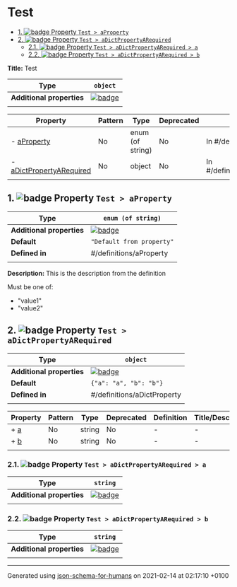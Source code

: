 # Test

- [1. ![badge](https://img.shields.io/badge/Optional-yellow) Property `Test > aProperty`](#aProperty)
- [2. ![badge](https://img.shields.io/badge/Optional-yellow) Property `Test > aDictPropertyARequired`](#aDictPropertyARequired)
  - [2.1. ![badge](https://img.shields.io/badge/Required-blue) Property `Test > aDictPropertyARequired > a`](#aDictPropertyARequired_a)
  - [2.2. ![badge](https://img.shields.io/badge/Required-blue) Property `Test > aDictPropertyARequired > b`](#aDictPropertyARequired_b)

**Title:** Test

| Type                      | `object`                                                                                                             |
| ------------------------- | -------------------------------------------------------------------------------------------------------------------- |
| **Additional properties** | [![badge](https://img.shields.io/badge/Any+type--allowed-green)](# "Additional Properties of any type are allowed.") |
|                           |                                                                                                                      |

| Property                                             | Pattern | Type             | Deprecated | Definition                     | Title/Description                           |
| ---------------------------------------------------- | ------- | ---------------- | ---------- | ------------------------------ | ------------------------------------------- |
| - [aProperty](#aProperty )                           | No      | enum (of string) | No         | In #/definitions/aProperty     | This is the description from the definition |
| - [aDictPropertyARequired](#aDictPropertyARequired ) | No      | object           | No         | In #/definitions/aDictProperty | -                                           |
|                                                      |         |                  |            |                                |                                             |

## <a name="aProperty"></a>1. ![badge](https://img.shields.io/badge/Optional-yellow) Property `Test > aProperty`

| Type                      | `enum (of string)`                                                                                                   |
| ------------------------- | -------------------------------------------------------------------------------------------------------------------- |
| **Additional properties** | [![badge](https://img.shields.io/badge/Any+type--allowed-green)](# "Additional Properties of any type are allowed.") |
| **Default**               | `"Default from property"`                                                                                            |
| **Defined in**            | #/definitions/aProperty                                                                                              |
|                           |                                                                                                                      |

**Description:** This is the description from the definition

Must be one of:
* "value1"
* "value2"

## <a name="aDictPropertyARequired"></a>2. ![badge](https://img.shields.io/badge/Optional-yellow) Property `Test > aDictPropertyARequired`

| Type                      | `object`                                                                                                             |
| ------------------------- | -------------------------------------------------------------------------------------------------------------------- |
| **Additional properties** | [![badge](https://img.shields.io/badge/Any+type--allowed-green)](# "Additional Properties of any type are allowed.") |
| **Default**               | `{"a": "a", "b": "b"}`                                                                                               |
| **Defined in**            | #/definitions/aDictProperty                                                                                          |
|                           |                                                                                                                      |

| Property                          | Pattern | Type   | Deprecated | Definition | Title/Description |
| --------------------------------- | ------- | ------ | ---------- | ---------- | ----------------- |
| + [a](#aDictPropertyARequired_a ) | No      | string | No         | -          | -                 |
| + [b](#aDictPropertyARequired_b ) | No      | string | No         | -          | -                 |
|                                   |         |        |            |            |                   |

### <a name="aDictPropertyARequired_a"></a>2.1. ![badge](https://img.shields.io/badge/Required-blue) Property `Test > aDictPropertyARequired > a`

| Type                      | `string`                                                                                                             |
| ------------------------- | -------------------------------------------------------------------------------------------------------------------- |
| **Additional properties** | [![badge](https://img.shields.io/badge/Any+type--allowed-green)](# "Additional Properties of any type are allowed.") |
|                           |                                                                                                                      |

### <a name="aDictPropertyARequired_b"></a>2.2. ![badge](https://img.shields.io/badge/Required-blue) Property `Test > aDictPropertyARequired > b`

| Type                      | `string`                                                                                                             |
| ------------------------- | -------------------------------------------------------------------------------------------------------------------- |
| **Additional properties** | [![badge](https://img.shields.io/badge/Any+type--allowed-green)](# "Additional Properties of any type are allowed.") |
|                           |                                                                                                                      |

----------------------------------------------------------------------------------------------------------------------------
Generated using [json-schema-for-humans](https://github.com/coveooss/json-schema-for-humans) on 2021-02-14 at 02:17:10 +0100